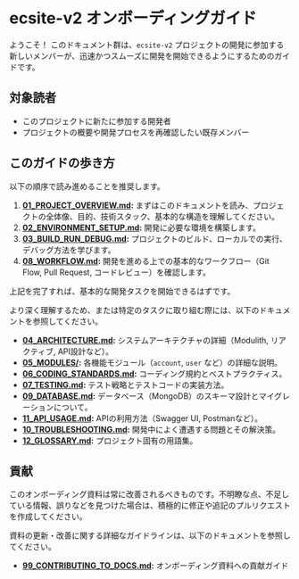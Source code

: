 # ecsite-v2 オンボーディングガイド

ようこそ！ このドキュメント群は、`ecsite-v2` プロジェクトの開発に参加する新しいメンバーが、迅速かつスムーズに開発を開始できるようにするためのガイドです。

## 対象読者

*   このプロジェクトに新たに参加する開発者
*   プロジェクトの概要や開発プロセスを再確認したい既存メンバー

## このガイドの歩き方

以下の順序で読み進めることを推奨します。

1.  **[01_PROJECT_OVERVIEW.md](./01_PROJECT_OVERVIEW.md):** まずはこのドキュメントを読み、プロジェクトの全体像、目的、技術スタック、基本的な構造を理解してください。
2.  **[02_ENVIRONMENT_SETUP.md](./02_ENVIRONMENT_SETUP.md):** 開発に必要な環境を構築します。
3.  **[03_BUILD_RUN_DEBUG.md](./03_BUILD_RUN_DEBUG.md):** プロジェクトのビルド、ローカルでの実行、デバッグ方法を学びます。
4.  **[08_WORKFLOW.md](./08_WORKFLOW.md):** 開発を進める上での基本的なワークフロー（Git Flow, Pull Request, コードレビュー）を確認します。

上記を完了すれば、基本的な開発タスクを開始できるはずです。

より深く理解するため、または特定のタスクに取り組む際には、以下のドキュメントを参照してください。

*   **[04_ARCHITECTURE.md](./04_ARCHITECTURE.md):** システムアーキテクチャの詳細（Modulith, リアクティブ, API設計など）。
*   **[05_MODULES/](./05_MODULES/):** 各機能モジュール（`account`, `user` など）の詳細な説明。
*   **[06_CODING_STANDARDS.md](./06_CODING_STANDARDS.md):** コーディング規約とベストプラクティス。
*   **[07_TESTING.md](./07_TESTING.md):** テスト戦略とテストコードの実装方法。
*   **[09_DATABASE.md](./09_DATABASE.md):** データベース（MongoDB）のスキーマ設計とマイグレーションについて。
*   **[11_API_USAGE.md](./11_API_USAGE.md):** APIの利用方法（Swagger UI, Postmanなど）。
*   **[10_TROUBLESHOOTING.md](./10_TROUBLESHOOTING.md):** 開発中によく遭遇する問題とその解決策。
*   **[12_GLOSSARY.md](./12_GLOSSARY.md):** プロジェクト固有の用語集。

## 貢献

このオンボーディング資料は常に改善されるべきものです。不明瞭な点、不足している情報、誤りなどを見つけた場合は、積極的に修正や追記のプルリクエストを作成してください。

資料の更新・改善に関する詳細なガイドラインは、以下のドキュメントを参照してください。

*   **[99_CONTRIBUTING_TO_DOCS.md](./99_CONTRIBUTING_TO_DOCS.md):** オンボーディング資料への貢献ガイド

